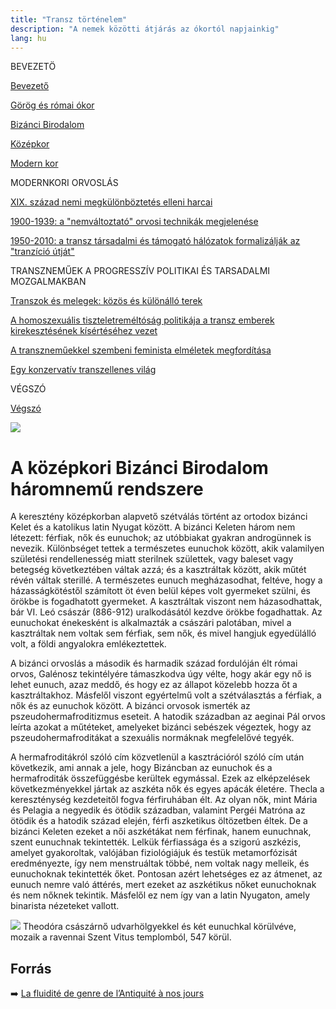```yaml
---
title: "Transz történelem"
description: "A nemek közötti átjárás az ókortól napjainkig"
lang: hu
---
```


<div class="floating-columns">

<div class="floating-bar">

BEVEZETÖ

[Bevezető](/#/entry?id=transz-tortenelem)

[Görög és római ókor](/#/entry?id=transz-tortenelem-gorog-es-romai-okor)

[Bizánci Birodalom](/#/entry?id=transz-tortenelem-bizanci-birodalom)

[Középkor](/#/entry?id=transz-tortenelem-kozepkor)

[Modern kor](/#/entry?id=transz-tortenelem-modern-kor)

MODERNKORI ORVOSLÁS

[XIX. század nemi megkülönböztetés elleni harcai](/#/entry?id=transz-tortenelem-xix-szazad)

[1900-1939: a "nemváltoztató" orvosi technikák megjelenése](/#/entry?id=transz-tortenelem-nemvaltoztato-orvosi-technikak-megjelenese)

[1950-2010: a transz társadalmi és támogató hálózatok formalizálják az "tranzíció útját"](/#/entry?id=transz-tortenelem-xx-szazad)

TRANSZNEMŰEK A PROGRESSZÍV POLITIKAI ÉS TARSADALMI MOZGALMAKBAN

[Transzok és melegek: közös és különálló terek](/#/entry?id=transz-tortenelem-transzok-es-melegek)

[A homoszexuális tiszteletreméltóság politikája a transz emberek kirekesztésének kísértéséhez vezet](/#/entry?id=transz-tortenelem-meleg-tisztelet-transz-kirekesztes)

[A transzneműekkel szembeni feminista elméletek megfordítása](/#/entry?id=transz-tortenelem-feminista-elmeletek-megforditasa)

[Egy konzervatív transzellenes világ](/#/entry?id=transz-tortenelem-konzervativ-transzellenes-vilag)

VÉGSZÓ

[Végszó](/#/entry?id=transz-tortenelem-konkluzio)


</div>

<div class="wiki-content">

<div class="header-image"><img src="assets/images/undraw_moving.svg" /></div>

# A középkori Bizánci Birodalom háromnemű rendszere

A keresztény középkorban alapvető szétválás történt az ortodox bizánci Kelet és a katolikus latin Nyugat között. A bizánci Keleten három nem létezett: férfiak, nők és eunuchok; az utóbbiakat gyakran androgünnek is nevezik. Különbséget tettek a természetes eunuchok között, akik valamilyen születési rendellenesség miatt sterilnek születtek, vagy baleset vagy betegség következtében váltak azzá; és a kasztráltak között, akik műtét révén váltak sterillé. A természetes eunuch megházasodhat, feltéve, hogy a házasságkötéstől számított öt éven belül képes volt gyermeket szülni, és örökbe is fogadhatott gyermeket. A kasztráltak viszont nem házasodhattak, bár VI. Leó császár (886-912) uralkodásától kezdve örökbe fogadhattak. Az eunuchokat énekesként is alkalmazták a császári palotában, mivel a kasztráltak nem voltak sem férfiak, sem nők, és mivel hangjuk egyedülálló volt, a földi angyalokra emlékeztettek.

A bizánci orvoslás a második és harmadik század fordulóján élt római orvos, Galénosz tekintélyére támaszkodva úgy vélte, hogy akár egy nő is lehet eunuch, azaz meddő, és hogy ez az állapot közelebb hozza őt a kasztráltakhoz. Másfelől viszont egyértelmű volt a szétválasztás a férfiak, a nők és az eunuchok között. A bizánci orvosok ismerték az pszeudohermafroditizmus eseteit. A hatodik században az aeginai Pál orvos leírta azokat a műtéteket, amelyeket bizánci sebészek végeztek, hogy az pszeudohermafroditákat a szexuális normáknak megfelelővé tegyék. 

A hermafroditákról szóló cím közvetlenül a kasztrációról szóló cím után következik, ami annak a jele, hogy Bizáncban az eunuchok és a hermafroditák összefüggésbe kerültek egymással. Ezek az elképzelések következményekkel jártak az aszkéta nők és egyes apácák életére. Thecla a kereszténység kezdeteitől fogva férfiruhában élt. Az olyan nők, mint Mária és Pelagia a negyedik és ötödik században, valamint Pergéi Matróna az ötödik és a hatodik század elején, férfi aszketikus öltözetben éltek. De a bizánci Keleten ezeket a női aszkétákat nem férfinak, hanem eunuchnak, szent eunuchnak tekintették. Lelkük férfiassága és a szigorú aszkézis, amelyet gyakoroltak, valójában fiziológiájuk és testük metamorfózisát eredményezte, így nem menstruáltak többé, nem voltak nagy melleik, és eunuchoknak tekintették őket. Pontosan azért lehetséges ez az átmenet, az eunuch nemre való áttérés, mert ezeket az aszkétikus nőket eunuchoknak és nem nőknek tekintik. Másfelől ez nem így van a latin Nyugaton, amely binarista nézeteket vallott.

<div class="content-image"><img src="assets/images/imperatrice-theodora.png" />
<span>Theodóra császárnő udvarhölgyekkel és két eunuchkal körülvéve, mozaik a ravennai Szent Vitus templomból, 547 körül.</span></div>

## Forrás

➡️ [La fluidité de genre de l’Antiquité à nos jours](https://institutlaboetie.fr/wp-content/uploads/2023/06/NOTE-ILB-LGBT-1.pdf)

</div>